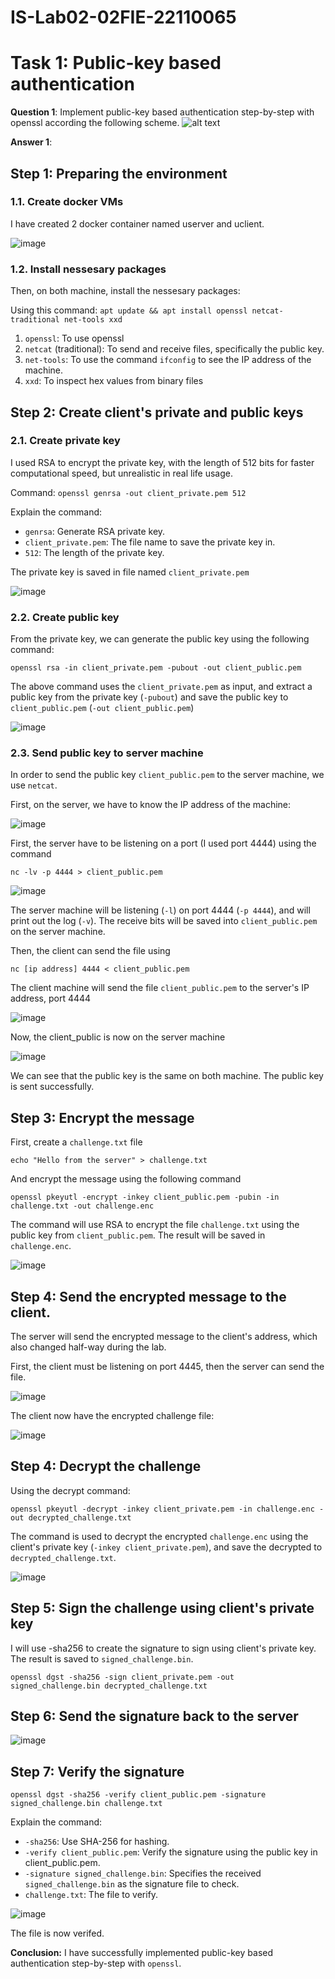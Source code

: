 # IS-Lab02-02FIE-22110065
# Task 1: Public-key based authentication 
**Question 1**: 
Implement public-key based authentication step-by-step with openssl according the following scheme.
![alt text](image-1.png)

**Answer 1**:

## Step 1: Preparing the environment
### 1.1. Create docker VMs
I have created 2 docker container named userver and uclient.

![image](/img/2.0.png)

### 1.2. Install nessesary packages
Then, on both machine, install the nessesary packages:

Using this command: `apt update && apt install openssl netcat-traditional net-tools xxd`


1. `openssl`: To use openssl
2. `netcat` (traditional): To send and receive files, specifically the public key.
3. `net-tools`: To use the command `ifconfig` to see the IP address of the machine.
4. `xxd`: To inspect hex values from binary files


## Step 2: Create client's private and public keys
### 2.1. Create private key

I used RSA to encrypt the private key, with the length of 512 bits for faster computational speed, but unrealistic in real life usage.

Command: `openssl genrsa -out client_private.pem 512`

Explain the command:

- `genrsa`: Generate RSA private key.
- `client_private.pem`: The file name to save the private key in.
- `512`: The length of the private key.

The private key is saved in file named `client_private.pem`

![image](/img/2.1.png)

### 2.2. Create public key

From the private key, we can generate the public key using the following command:

```
openssl rsa -in client_private.pem -pubout -out client_public.pem
```

The above command uses the `client_private.pem` as input, and extract a public key from the private key (`-pubout`) and save the public key to `client_public.pem` (`-out client_public.pem`)

![image](/img/2.2.png)

### 2.3. Send public key to server machine

In order to send the public key `client_public.pem` to the server machine, we use `netcat`.

First, on the server, we have to know the IP address of the machine:

![image](/img/2.3.png)

First, the server have to be listening on a port (I used port 4444) using the command 

```
nc -lv -p 4444 > client_public.pem
```

![image](/img/2.4.png)

The server machine will be listening (`-l`) on port 4444 (`-p 4444`), and will print out the log (`-v`). The receive bits will be saved into `client_public.pem` on the server machine.

Then, the client can send the file using
```
nc [ip address] 4444 < client_public.pem
```
The client machine will send the file `client_public.pem` to the server's IP address, port 4444

![image](/img/2.5.png)

Now, the client_public is now on the server machine

![image](/img/2.6.png)

We can see that the public key is the same on both machine. The public key is sent successfully.

## Step 3: Encrypt the message

First, create a `challenge.txt` file
```
echo "Hello from the server" > challenge.txt
```

And encrypt the message using the following command
```
openssl pkeyutl -encrypt -inkey client_public.pem -pubin -in challenge.txt -out challenge.enc
```

The command will use RSA to encrypt the file `challenge.txt` using the public key from `client_public.pem`. The result will be saved in `challenge.enc`.

![image](img/2.7.png)

## Step 4: Send the encrypted message to the client.

The server will send the encrypted message to the client's address, which also changed half-way during the lab.

First, the client must be listening on port 4445, then the server can send the file.

![image](/img/2.8.png)

The client now have the encrypted challenge file:

![image](/img/2.9.png)


## Step 4: Decrypt the challenge

Using the decrypt command:
```
openssl pkeyutl -decrypt -inkey client_private.pem -in challenge.enc -out decrypted_challenge.txt
```

The command is used to decrypt the encrypted `challenge.enc` using the client's private key (`-inkey client_private.pem`), and save the decrypted to `decrypted_challenge.txt`.
 
![image](/img/3.0.png)

## Step 5: Sign the challenge using client's private key

I will use -sha256 to create the signature to sign using client's private key. The result is saved to `signed_challenge.bin`.
```
openssl dgst -sha256 -sign client_private.pem -out signed_challenge.bin decrypted_challenge.txt
```

## Step 6: Send the signature back to the server

![image](/img/3.1.png)


## Step 7: Verify the signature

```
openssl dgst -sha256 -verify client_public.pem -signature signed_challenge.bin challenge.txt
```

Explain the command:

- `-sha256`: Use SHA-256 for hashing.
- `-verify client_public.pem`: Verify the signature using the public key in client_public.pem.
- `-signature signed_challenge.bin`: Specifies the received `signed_challenge.bin` as the signature file to check.
- `challenge.txt`: The file to verify.

![image](/img/3.2.png)

The file is now verifed.

**Conclusion:** I have successfully implemented public-key based authentication step-by-step with `openssl`.





